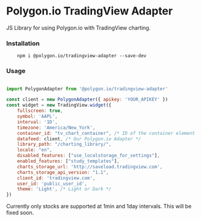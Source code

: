 # Polygon.io TradingView Adapter
JS Library for using Polygon.io with TradingView charting.

### Installation

		npm i @polygon.io/tradingview-adapter --save-dev

### Usage

```javascript

import PolygonAdapter from '@polygon.io/tradingview-adapter'

const client = new PolygonAdapter({ apikey: 'YOUR_APIKEY' })
const widget = new TradingView.widget({
	fullscreen: true,
	symbol: 'AAPL',
	interval: '1D',
	timezone: 'America/New_York',
	container_id: "tv_chart_container", /* ID of the container element */
	datafeed: client, /* Our Polygon.io Adapter */
	library_path: "/charting_library/",
	locale: "en",
	disabled_features: ["use_localstorage_for_settings"],
	enabled_features: ["study_templates"],
	charts_storage_url: 'http://saveload.tradingview.com',
	charts_storage_api_version: "1.1",
	client_id: 'tradingview.com',
	user_id: 'public_user_id',
	theme: 'Light', /* Light or Dark */
})

```

Currently only stocks are supported at 1min and 1day intervals. This will be fixed soon.